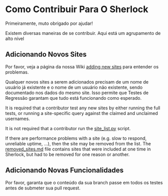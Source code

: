# Como Contribuir Para O Sherlock
Primeiramente, muto obrigado por ajudar!

Existem diversas maneiras de se contribuir. Aqui está um agrupamento de alto nível

## Adicionando Novos Sites

Por favor, veja a página da nossa Wiki 
[adding new sites](https://github.com/sherlock-project/sherlock/wiki/Adding-Sites-To-Sherlock) 
para entender os problemas.

Qualquer novos sites a serem adicionados precisam de um nome de usuário já existente e o nome de um
usuário não existente, sendo documentado nos dados do mesmo site. Isso permite que Testes de Regressão garantam que tudo está funcionando como esperado.

It is required that a contributor test any new sites by either running the full tests, or running
a site-specific query against the claimed and unclaimed usernames.

It is not required that a contributor run the 
[site_list.py](https://github.com/sherlock-project/sherlock/blob/master/site_list.py)
script.

If there are performance problems with a site (e.g. slow to respond, unreliable uptime, ...), then
the site may be removed from the list.  The 
[removed_sites.md](https://github.com/sherlock-project/sherlock/blob/master/removed_sites.md)
file contains sites that were included at one time in Sherlock, but had to be removed for
one reason or another.

## Adicionando Novas Funcionalidades

Por favor, garanta que o conteúdo da sua branch passe em todos os testes antes de submeter sua 
pull request.
